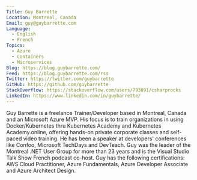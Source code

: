 ```yaml
---
Title: Guy Barrette
Location: Montreal, Canada
Email: guy@guybarrette.com
Language:
  - English
  - French
Topics:
  - Azure
  - Containers
  - Microservices
Blog: https://blog.guybarrette.com/
Feed: https://blog.guybarrette.com/rss
Twitter: https://twitter.com/guybarrette
GitHub: https://github.com/guybarrette
StackOverflow: https://stackoverflow.com/users/793891/csharprocks
LinkedIn: https://www.linkedin.com/in/guybarrette/
---
```

Guy Barrette is a freelance Trainer/Developer based in Montreal, Canada and an Microsoft Azure MVP. His focus is to train organizations in using Docker/Kubernetes thru Kubernetes Academy and Kubernetes Academy.online, offering hands-on private corporate classes and self-paced video training. He has been a speaker at developers' conferences like Confoo, Microsoft TechDays and DevTeach. Guy was the leader of the Montreal .NET User Group for more than 23 years and is the Visual Studio Talk Show French podcast co-host. Guy has the following certifications: AWS Cloud Practitioner, Azure Fundamentals, Azure Developer Associate and Azure Architect Design.
